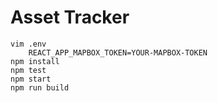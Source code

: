 # Asset Tracker

    vim .env
        REACT_APP_MAPBOX_TOKEN=YOUR-MAPBOX-TOKEN
    npm install
    npm test
    npm start
    npm run build
